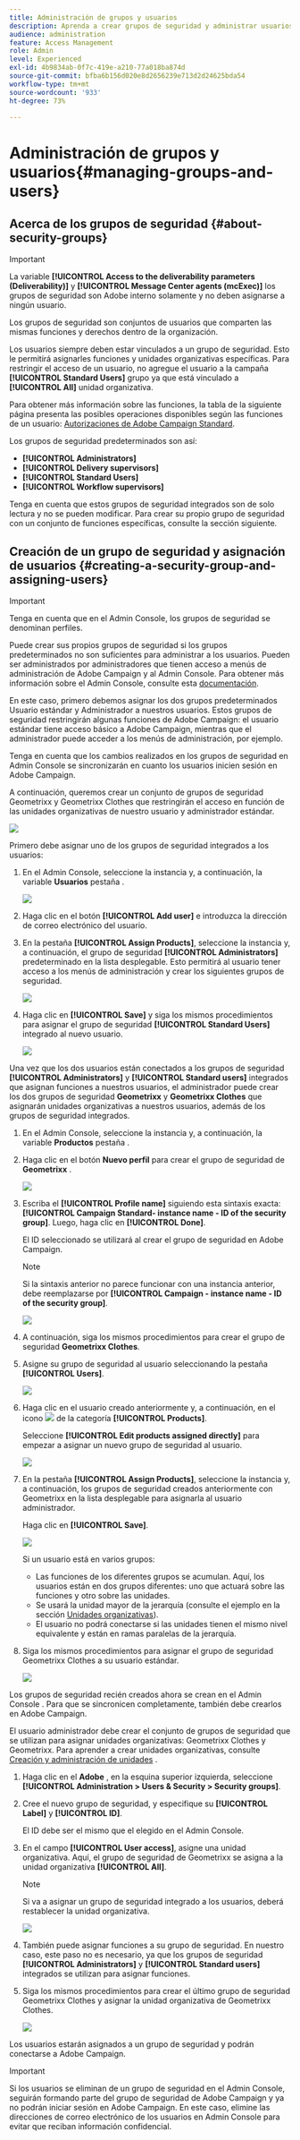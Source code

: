```yaml
---
title: Administración de grupos y usuarios
description: Aprenda a crear grupos de seguridad y administrar usuarios
audience: administration
feature: Access Management
role: Admin
level: Experienced
exl-id: 4b9834ab-0f7c-419e-a210-77a018ba874d
source-git-commit: bfba6b156d020e8d2656239e713d2d24625bda54
workflow-type: tm+mt
source-wordcount: '933'
ht-degree: 73%

---
```


# Administración de grupos y usuarios{#managing-groups-and-users}

## Acerca de los grupos de seguridad {#about-security-groups}

>[!IMPORTANT]
>
>La variable **[!UICONTROL Access to the deliverability parameters (Deliverability)]** y **[!UICONTROL Message Center agents (mcExec)]** los grupos de seguridad son Adobe interno solamente y no deben asignarse a ningún usuario.

Los grupos de seguridad son conjuntos de usuarios que comparten las mismas funciones y derechos dentro de la organización.

Los usuarios siempre deben estar vinculados a un grupo de seguridad. Esto le permitirá asignarles funciones y unidades organizativas específicas. Para restringir el acceso de un usuario, no agregue el usuario a la campaña **[!UICONTROL Standard Users]** grupo ya que está vinculado a **[!UICONTROL All]** unidad organizativa.

Para obtener más información sobre las funciones, la tabla de la siguiente página presenta las posibles operaciones disponibles según las funciones de un usuario: [Autorizaciones de Adobe Campaign Standard](https://experienceleague.adobe.com/docs/campaign-standard/assets/acs_rights.pdf?lang=en).

Los grupos de seguridad predeterminados son así:

* **[!UICONTROL Administrators]**
* **[!UICONTROL Delivery supervisors]**
* **[!UICONTROL Standard Users]**
* **[!UICONTROL Workflow supervisors]**

Tenga en cuenta que estos grupos de seguridad integrados son de solo lectura y no se pueden modificar. Para crear su propio grupo de seguridad con un conjunto de funciones específicas, consulte la sección siguiente.

## Creación de un grupo de seguridad y asignación de usuarios {#creating-a-security-group-and-assigning-users}

>[!IMPORTANT]
>
>Tenga en cuenta que en el Admin Console, los grupos de seguridad se denominan perfiles.

Puede crear sus propios grupos de seguridad si los grupos predeterminados no son suficientes para administrar a los usuarios. Pueden ser administrados por administradores que tienen acceso a menús de administración de Adobe Campaign y al Admin Console. Para obtener más información sobre el Admin Console, consulte esta [documentación](https://helpx.adobe.com/es/enterprise/managing/user-guide.html).

En este caso, primero debemos asignar los dos grupos predeterminados Usuario estándar y Administrador a nuestros usuarios. Estos grupos de seguridad restringirán algunas funciones de Adobe Campaign: el usuario estándar tiene acceso básico a Adobe Campaign, mientras que el administrador puede acceder a los menús de administración, por ejemplo.

Tenga en cuenta que los cambios realizados en los grupos de seguridad en Admin Console se sincronizarán en cuanto los usuarios inicien sesión en Adobe Campaign.

A continuación, queremos crear un conjunto de grupos de seguridad Geometrixx y Geometrixx Clothes que restringirán el acceso en función de las unidades organizativas de nuestro usuario y administrador estándar.

![](assets/ootb_security_group_1.png)

Primero debe asignar uno de los grupos de seguridad integrados a los usuarios:

1. En el Admin Console, seleccione la instancia y, a continuación, la variable **Usuarios** pestaña .

   ![](assets/manage_security_group_2.png)

1. Haga clic en el botón **[!UICONTROL Add user]** e introduzca la dirección de correo electrónico del usuario.
1. En la pestaña **[!UICONTROL Assign Products]**, seleccione la instancia y, a continuación, el grupo de seguridad **[!UICONTROL Administrators]** predeterminado en la lista desplegable. Esto permitirá al usuario tener acceso a los menús de administración y crear los siguientes grupos de seguridad.

   ![](assets/ootb_security_group_2.png)

1. Haga clic en **[!UICONTROL Save]** y siga los mismos procedimientos para asignar el grupo de seguridad **[!UICONTROL Standard Users]** integrado al nuevo usuario.

   ![](assets/ootb_security_group_3.png)

Una vez que los dos usuarios están conectados a los grupos de seguridad **[!UICONTROL Administrators]** y **[!UICONTROL Standard users]** integrados que asignan funciones a nuestros usuarios, el administrador puede crear los dos grupos de seguridad **Geometrixx** y **Geometrixx Clothes** que asignarán unidades organizativas a nuestros usuarios, además de los grupos de seguridad integrados.

1. En el Admin Console, seleccione la instancia y, a continuación, la variable **Productos** pestaña .
1. Haga clic en el botón **Nuevo perfil** para crear el grupo de seguridad de **Geometrixx** .

   ![](assets/create_security_1.png)

1. Escriba el **[!UICONTROL Profile name]** siguiendo esta sintaxis exacta: **[!UICONTROL Campaign Standard- instance name - ID of the security group]**. Luego, haga clic en **[!UICONTROL Done]**.

   El ID seleccionado se utilizará al crear el grupo de seguridad en Adobe Campaign.

   >[!NOTE]
   >
   >Si la sintaxis anterior no parece funcionar con una instancia anterior, debe reemplazarse por **[!UICONTROL Campaign - instance name - ID of the security group]**.

   ![](assets/manage_security_group_1.png)

1. A continuación, siga los mismos procedimientos para crear el grupo de seguridad **Geometrixx Clothes**.
1. Asigne su grupo de seguridad al usuario seleccionando la pestaña **[!UICONTROL Users]**.

   ![](assets/manage_security_group_2.png)

1. Haga clic en el usuario creado anteriormente y, a continuación, en el icono ![](assets/managing_security_group_10.png) de la categoría **[!UICONTROL Products]**.

   Seleccione **[!UICONTROL Edit products assigned directly]** para empezar a asignar un nuevo grupo de seguridad al usuario.

   ![](assets/manage_security_group_8.png)

1. En la pestaña **[!UICONTROL Assign Products]**, seleccione la instancia y, a continuación, los grupos de seguridad creados anteriormente con Geometrixx en la lista desplegable para asignarla al usuario administrador.

   Haga clic en **[!UICONTROL Save]**.

   ![](assets/manage_security_group_3.png)

   Si un usuario está en varios grupos:

   * Las funciones de los diferentes grupos se acumulan. Aquí, los usuarios están en dos grupos diferentes: uno que actuará sobre las funciones y otro sobre las unidades.
   * Se usará la unidad mayor de la jerarquía (consulte el ejemplo en la sección [Unidades organizativas](../../administration/using/organizational-units.md)).
   * El usuario no podrá conectarse si las unidades tienen el mismo nivel equivalente y están en ramas paralelas de la jerarquía.

1. Siga los mismos procedimientos para asignar el grupo de seguridad Geometrixx Clothes a su usuario estándar.

   ![](assets/manage_security_group_9.png)

Los grupos de seguridad recién creados ahora se crean en el Admin Console . Para que se sincronicen completamente, también debe crearlos en Adobe Campaign.

El usuario administrador debe crear el conjunto de grupos de seguridad que se utilizan para asignar unidades organizativas: Geometrixx Clothes y Geometrixx. Para aprender a crear unidades organizativas, consulte [Creación y administración de unidades](../../administration/using/organizational-units.md#creating-and-managing-units) .

1. Haga clic en el **Adobe** , en la esquina superior izquierda, seleccione **[!UICONTROL Administration > Users & Security > Security groups]**.
1. Cree el nuevo grupo de seguridad, y especifique su **[!UICONTROL Label]** y **[!UICONTROL ID]**.

   El ID debe ser el mismo que el elegido en el Admin Console.

1. En el campo **[!UICONTROL User access]**, asigne una unidad organizativa. Aquí, el grupo de seguridad de Geometrixx se asigna a la unidad organizativa **[!UICONTROL All]**.

   >[!NOTE]
   >
   >Si va a asignar un grupo de seguridad integrado a los usuarios, deberá restablecer la unidad organizativa.

   ![](assets/manage_security_group_6.png)

1. También puede asignar funciones a su grupo de seguridad. En nuestro caso, este paso no es necesario, ya que los grupos de seguridad **[!UICONTROL Administrators]** y **[!UICONTROL Standard users]** integrados se utilizan para asignar funciones.
1. Siga los mismos procedimientos para crear el último grupo de seguridad Geometrixx Clothes y asignar la unidad organizativa de Geometrixx Clothes.

   ![](assets/manage_security_group_7.png)

Los usuarios estarán asignados a un grupo de seguridad y podrán conectarse a Adobe Campaign.

>[!IMPORTANT]
>
>Si los usuarios se eliminan de un grupo de seguridad en el Admin Console, seguirán formando parte del grupo de seguridad de Adobe Campaign y ya no podrán iniciar sesión en Adobe Campaign. En este caso, elimine las direcciones de correo electrónico de los usuarios en Admin Console para evitar que reciban información confidencial.
